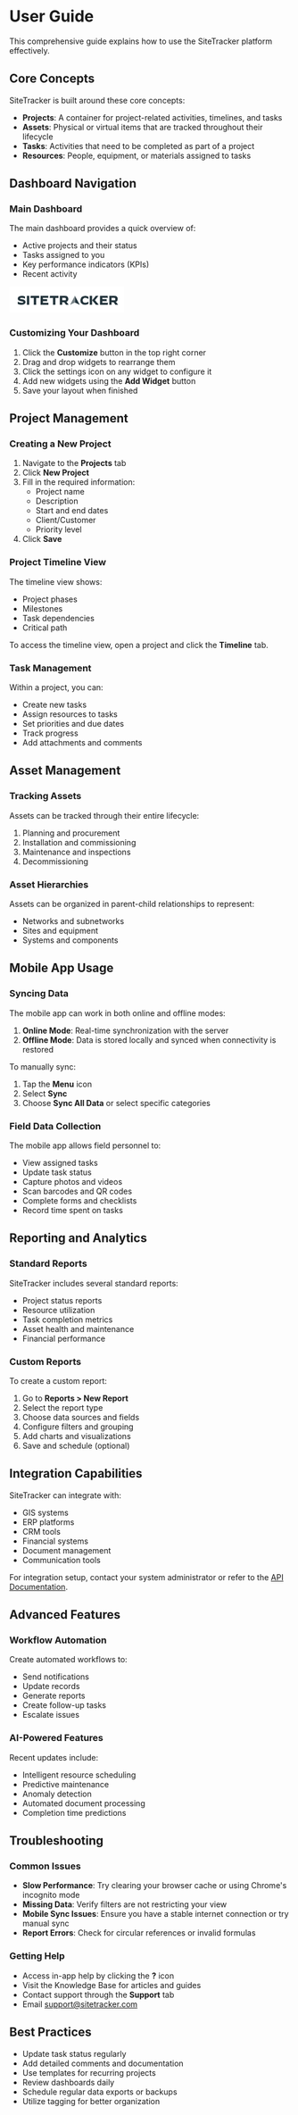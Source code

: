 # User Guide

This comprehensive guide explains how to use the SiteTracker platform effectively.

## Core Concepts

SiteTracker is built around these core concepts:

- **Projects**: A container for project-related activities, timelines, and tasks
- **Assets**: Physical or virtual items that are tracked throughout their lifecycle
- **Tasks**: Activities that need to be completed as part of a project
- **Resources**: People, equipment, or materials assigned to tasks

## Dashboard Navigation

### Main Dashboard

The main dashboard provides a quick overview of:

- Active projects and their status
- Tasks assigned to you
- Key performance indicators (KPIs)
- Recent activity

![Dashboard Screenshot](../assets/images/dashboard.png)

### Customizing Your Dashboard

1. Click the **Customize** button in the top right corner
2. Drag and drop widgets to rearrange them
3. Click the settings icon on any widget to configure it
4. Add new widgets using the **Add Widget** button
5. Save your layout when finished

## Project Management

### Creating a New Project

1. Navigate to the **Projects** tab
2. Click **New Project**
3. Fill in the required information:
   - Project name
   - Description
   - Start and end dates
   - Client/Customer
   - Priority level
4. Click **Save**

### Project Timeline View

The timeline view shows:

- Project phases
- Milestones
- Task dependencies
- Critical path

To access the timeline view, open a project and click the **Timeline** tab.

### Task Management

Within a project, you can:

- Create new tasks
- Assign resources to tasks
- Set priorities and due dates
- Track progress
- Add attachments and comments

## Asset Management

### Tracking Assets

Assets can be tracked through their entire lifecycle:

1. Planning and procurement
2. Installation and commissioning
3. Maintenance and inspections
4. Decommissioning

### Asset Hierarchies

Assets can be organized in parent-child relationships to represent:

- Networks and subnetworks
- Sites and equipment
- Systems and components

## Mobile App Usage

### Syncing Data

The mobile app can work in both online and offline modes:

1. **Online Mode**: Real-time synchronization with the server
2. **Offline Mode**: Data is stored locally and synced when connectivity is restored

To manually sync:

1. Tap the **Menu** icon
2. Select **Sync**
3. Choose **Sync All Data** or select specific categories

### Field Data Collection

The mobile app allows field personnel to:

- View assigned tasks
- Update task status
- Capture photos and videos
- Scan barcodes and QR codes
- Complete forms and checklists
- Record time spent on tasks

## Reporting and Analytics

### Standard Reports

SiteTracker includes several standard reports:

- Project status reports
- Resource utilization
- Task completion metrics
- Asset health and maintenance
- Financial performance

### Custom Reports

To create a custom report:

1. Go to **Reports > New Report**
2. Select the report type
3. Choose data sources and fields
4. Configure filters and grouping
5. Add charts and visualizations
6. Save and schedule (optional)

## Integration Capabilities

SiteTracker can integrate with:

- GIS systems
- ERP platforms
- CRM tools
- Financial systems
- Document management
- Communication tools

For integration setup, contact your system administrator or refer to the [API Documentation](api-overview.md).

## Advanced Features

### Workflow Automation

Create automated workflows to:

- Send notifications
- Update records
- Generate reports
- Create follow-up tasks
- Escalate issues

### AI-Powered Features

Recent updates include:

- Intelligent resource scheduling
- Predictive maintenance
- Anomaly detection
- Automated document processing
- Completion time predictions

## Troubleshooting

### Common Issues

- **Slow Performance**: Try clearing your browser cache or using Chrome's incognito mode
- **Missing Data**: Verify filters are not restricting your view
- **Mobile Sync Issues**: Ensure you have a stable internet connection or try manual sync
- **Report Errors**: Check for circular references or invalid formulas

### Getting Help

- Access in-app help by clicking the **?** icon
- Visit the Knowledge Base for articles and guides
- Contact support through the **Support** tab
- Email support@sitetracker.com

## Best Practices

- Update task status regularly
- Add detailed comments and documentation
- Use templates for recurring projects
- Review dashboards daily
- Schedule regular data exports or backups
- Utilize tagging for better organization